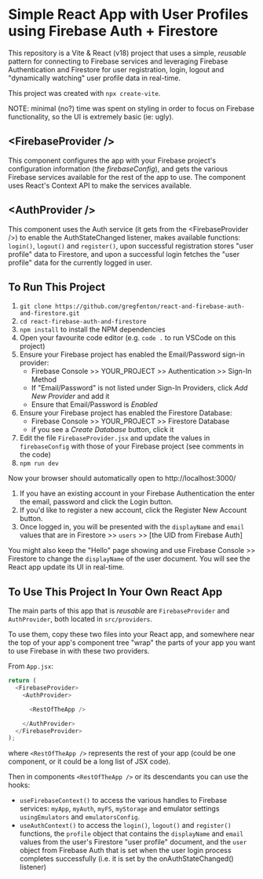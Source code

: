 # Simple React App with User Profiles using Firebase Auth + Firestore

This repository is a Vite & React (v18) project that uses a simple, _reusable_ pattern for connecting to Firebase services and leveraging Firebase Authentication and Firestore for user registration, login, logout and "dynamically watching" user profile data in real-time.

This project was created with `npx create-vite`.

NOTE: minimal (no?) time was spent on styling in order to focus on Firebase functionality, so the UI is extremely basic (ie: ugly).

## &lt;FirebaseProvider /&gt;

This component configures the app with your Firebase project's configuration information (the _firebaseConfig_), and gets the various Firebase services available for the rest of the app to use. The component uses React's Context API to make the services available.

## &lt;AuthProvider /&gt;

This component uses the Auth service (it gets from the &lt;FirebaseProvider /&gt;) to enable the AuthStateChanged listener, makes available functions: `login()`, `logout()` and `register()`, upon successful registration stores "user profile" data to Firestore, and upon a successful login fetches the "user profile" data for the currently logged in user.

## To Run This Project

1. `git clone https://github.com/gregfenton/react-and-firebase-auth-and-firestore.git`
1. `cd react-firebase-auth-and-firestore`
1. `npm install` to install the NPM dependencies
1. Open your favourite code editor (e.g. `code .` to run VSCode on this project)
1. Ensure your Firebase project has enabled the Email/Password sign-in provider:
   - Firebase Console >> YOUR_PROJECT >> Authentication >> Sign-In Method
   - If "Email/Password" is not listed under Sign-In Providers, click _Add New Provider_ and add it
   - Ensure that Email/Password is _Enabled_
1. Ensure your Firebase project has enabled the Firestore Database:
   - Firebase Console >> YOUR_PROJECT >> Firestore Database
   - if you see a _Create Database_ button, click it
1. Edit the file `FirebaseProvider.jsx` and update the values in `firebaseConfig` with those of your Firebase project (see comments in the code)
1. `npm run dev`

Now your browser should automatically open to http://localhost:3000/

1. If you have an existing account in your Firebase Authentication the enter the email, password and click the Login button.
1. If you'd like to register a new account, click the Register New Account button.
1. Once logged in, you will be presented with the `displayName` and `email` values that are in Firestore >> `users` >> [the UID from Firebase Auth]

You might also keep the "Hello" page showing and use Firebase Console >> Firestore to change the `displayName` of the user document. You will see the React app update its UI in real-time.

## To Use This Project In Your Own React App

The main parts of this app that is _reusable_ are `FirebaseProvider` and `AuthProvider`, both located in `src/providers`.

To use them, copy these two files into your React app, and somewhere near the top of your app's component tree "wrap" the parts of your app you want to use Firebase in with these two providers.

From `App.jsx`:

```js
return (
  <FirebaseProvider>
    <AuthProvider>

      <RestOfTheApp />

    </AuthProvider>
  </FirebaseProvider>
);
```

where `<RestOfTheApp />` represents the rest of your app (could be one component, or it could be a long list of JSX code).

Then in components `<RestOfTheApp />` or its descendants you can use the hooks:

- `useFirebaseContext()` to access the various handles to Firebase services: `myApp`, `myAuth`, `myFS`, `myStorage` and emulator settings `usingEmulators` and `emulatorsConfig`.
- `useAuthContext()` to access the `login()`, `logout()` and `register()` functions, the `profile` object that contains the `displayName` and `email` values from the user's Firestore "user profile" document, and the `user` object from Firebase Auth that is set when the user login process completes successfully (i.e. it is set by the onAuthStateChanged() listener)
